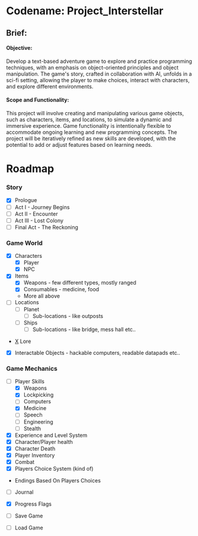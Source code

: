 # Codename: Project_Interstellar

## Brief:
#### Objective:
Develop a text-based adventure game to explore and practice programming techniques, with an emphasis on object-oriented principles and object manipulation. 
The game's story, crafted in collaboration with AI, unfolds in a sci-fi setting, allowing the player to make choices, interact with characters, and explore different environments.

#### Scope and Functionality:
This project will involve creating and manipulating various game objects, such as characters, items, and locations, to simulate a dynamic and immersive experience. 
Game functionality is intentionally flexible to accommodate ongoing learning and new programming concepts. 
The project will be iteratively refined as new skills are developed, with the potential to add or adjust features based on learning needs.


# Roadmap

### Story
* [X] Prologue
* [ ] Act I - Journey Begins
* [ ] Act II - Encounter
* [ ] Act III - Lost Colony
* [ ] Final Act - The Reckoning

### Game World
* [X] Characters
    * [X] Player
    * [X] NPC
* [X] Items
    * [X] Weapons - few different types, mostly ranged
    * [X] Consumables - medicine, food
    * [ ](Optional) More all above
* [ ] Locations
    * [ ] Planet 
        * [ ] Sub-locations - like outposts
    * [ ] Ships
        * [ ] Sub-locations - like bridge, mess hall etc..
* [X](optional) Lore
* [X] Interactable Objects - hackable computers, readable datapads etc..
 

### Game Mechanics
* [ ] Player Skills
    * [X] Weapons
    * [X] Lockpicking
    * [ ] Computers
    * [X] Medicine
    * [ ] Speech
    * [ ] Engineering
    * [ ] Stealth
* [X] Experience and Level System
* [X] Character/Player health
* [X] Character Death
* [X] Player Inventory
* [X] Combat
* [X] Players Choice System (kind of)
 * [ ](Optional) Endings Based On Players Choices
* [ ] Journal
* [X] Progress Flags

* [ ] Save Game
* [ ] Load Game




    
